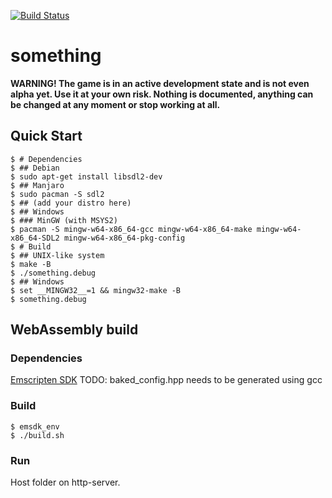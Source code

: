 [![Build Status](https://github.com/tsoding/something/workflows/CI/badge.svg)](https://github.com/tsoding/something/actions)

# something

**WARNING! The game is in an active development state and is not even
alpha yet. Use it at your own risk. Nothing is documented, anything
can be changed at any moment or stop working at all.**

## Quick Start

```console
$ # Dependencies
$ ## Debian
$ sudo apt-get install libsdl2-dev
$ ## Manjaro
$ sudo pacman -S sdl2
$ ## (add your distro here)
$ ## Windows
$ ### MinGW (with MSYS2)
$ pacman -S mingw-w64-x86_64-gcc mingw-w64-x86_64-make mingw-w64-x86_64-SDL2 mingw-w64-x86_64-pkg-config
$ # Build
$ ## UNIX-like system
$ make -B
$ ./something.debug
$ ## Windows
$ set __MINGW32__=1 && mingw32-make -B
$ something.debug
```

## WebAssembly build
### Dependencies
[Emscripten SDK](https://emscripten.org/docs/getting_started/downloads.html)
TODO: baked_config.hpp needs to be generated using gcc

### Build
```console
$ emsdk_env
$ ./build.sh
```
### Run
Host folder on http-server.
